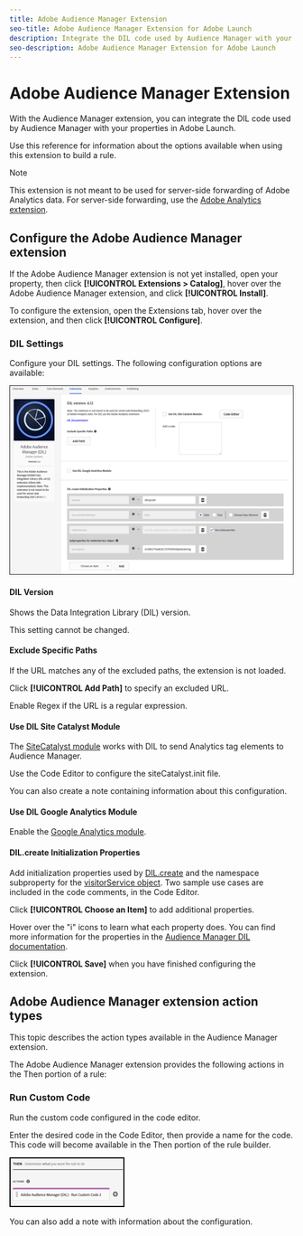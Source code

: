 ```yaml
---
title: Adobe Audience Manager Extension
seo-title: Adobe Audience Manager Extension for Adobe Launch
description: Integrate the DIL code used by Audience Manager with your properties in Adobe Launch.
seo-description: Adobe Audience Manager Extension for Adobe Launch
---
```


# Adobe Audience Manager Extension

With the Audience Manager extension, you can integrate the DIL code used by Audience Manager with your properties in Adobe Launch.

Use this reference for information about the options available when using this extension to build a rule.

>[!NOTE] 
>This extension is not meant to be used for server-side forwarding of Adobe Analytics data. For server-side forwarding, use the [Adobe Analytics extension](adobe-analytics-extension.md).

## Configure the Adobe Audience Manager extension

If the Adobe Audience Manager extension is not yet installed, open your property, then click **[!UICONTROL Extensions &gt; Catalog]**, hover over the Adobe Audience Manager extension, and click **[!UICONTROL Install]**.

To configure the extension, open the Extensions tab, hover over the extension, and then click **[!UICONTROL Configure]**.

### DIL Settings

Configure your DIL settings. The following configuration options are available:

![](/help/assets/ext-aam-config.png)

#### DIL Version

Shows the Data Integration Library (DIL) version.

This setting cannot be changed.

#### Exclude Specific Paths

If the URL matches any of the excluded paths, the extension is not loaded.

Click **[!UICONTROL Add Path]** to specify an excluded URL.

Enable Regex if the URL is a regular expression.

#### Use DIL Site Catalyst Module

The [SiteCatalyst module](https://marketing.adobe.com/resources/help/en_US/aam/r_dil_sc_init.html) works with DIL to send Analytics tag elements to Audience Manager.

Use the Code Editor to configure the siteCatalyst.init file.

You can also create a note containing information about this configuration.

#### Use DIL Google Analytics Module

Enable the [Google Analytics module](https://marketing.adobe.com/resources/help/en_US/aam/dil-google-universal-analytics.html).

#### DIL.create Initialization Properties

Add initialization properties used by [DIL.create](https://marketing.adobe.com/resources/help/en_US/aam/r_dil_create.html) and the namespace subproperty for the [visitorService object](https://marketing.adobe.com/resources/help/en_US/aam/r_dil_visitor_service.html). Two sample use cases are included in the code comments, in the Code Editor.

Click **[!UICONTROL Choose an Item]** to add additional properties.

Hover over the "i" icons to learn what each property does. You can find more information for the properties in the [Audience Manager DIL documentation](https://marketing.adobe.com/resources/help/en_US/aam/r_dil_create.html).

Click **[!UICONTROL Save]** when you have finished configuring the extension.

## Adobe Audience Manager extension action types

This topic describes the action types available in the Audience Manager extension.

The Adobe Audience Manager extension provides the following actions in the Then portion of a rule:

### Run Custom Code

Run the custom code configured in the code editor.

Enter the desired code in the Code Editor, then provide a name for the code. This code will become available in the Then portion of the rule builder.

![](/help/assets/ext-aam-then.png)

You can also add a note with information about the configuration.
